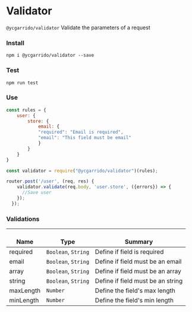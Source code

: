 # Validator

`@ycgarrido/validator` Validate the parameters of a request

### Install

```shell
npm i @ycgarrido/validator --save
```

### Test

```shell
npm run test
```

### Use

```js
const rules = {
    user: {
        store: {
            email: {
            "required": "Email is required",
            "email": "This field must be email"
            }
        }
    }
}

const validator = require("@ycgarrido/validator")(rules);

router.post('/user', (req, res) {
    validator.validate(req.body, 'user.store', ({errors}) => {
      //Save user
    });
  });
```

### Validations

| </br>Name | </br>Type           | </br>Summary                      |
| --------- | ------------------- | --------------------------------- |
| required  | `Boolean`, `String` | Define if field is required       |
| email     | `Boolean`, `String` | Define if field must be an email  |
| array     | `Boolean`, `String` | Define if field must be an array  |
| string    | `Boolean`, `String` | Define if field must be an string |
| maxLength | `Number`            | Define the field's max length     |
| minLength | `Number`            | Define the field's min length     |
